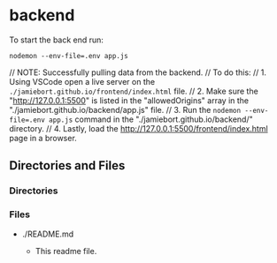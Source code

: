 # backend

To start the back end run:

`nodemon --env-file=.env app.js`

// NOTE: Successfully pulling data from the backend.
// To do this:
// 1. Using VSCode open a live server on the `./jamiebort.github.io/frontend/index.html` file.
// 2. Make sure the "http://127.0.0.1:5500" is listed in the "allowedOrigins" array in the "./jamiebort.github.io/backend/app.js" file.
// 3. Run the `nodemon --env-file=.env app.js` command in the "./jamiebort.github.io/backend/" directory.
// 4. Lastly, load the http://127.0.0.1:5500/frontend/index.html page in a browser.

## Directories and Files

### Directories

### Files

- ./README.md

  - This readme file.
